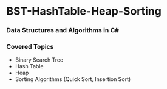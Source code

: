 # BST-HashTable-Heap-Sorting
### Data Structures and Algorithms in C#

### Covered Topics

* Binary Search Tree
* Hash Table
* Heap
* Sorting Algorithms (Quick Sort, Insertion Sort)
